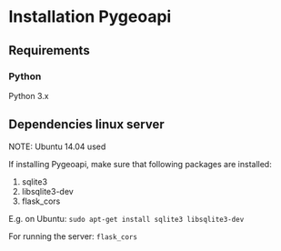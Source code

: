 # Installation Pygeoapi

## Requirements
### Python
Python 3.x

## Dependencies linux server
NOTE: Ubuntu 14.04 used


If installing Pygeoapi, make sure that following packages are installed:
1. sqlite3
1. libsqlite3-dev
1. flask_cors

E.g. on Ubuntu:
```sudo apt-get install sqlite3 libsqlite3-dev```

For running the server:
```flask_cors```
